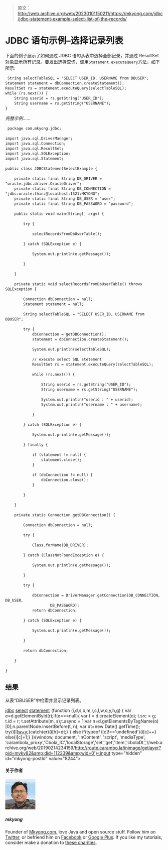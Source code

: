 > 原文：<http://web.archive.org/web/20230101150211/https://mkyong.com/jdbc/jdbc-statement-example-select-list-of-the-records/>

# JDBC 语句示例–选择记录列表

下面的例子展示了如何通过 JDBC 语句从表中选择全部记录，并通过 ResultSet 对象显示所有记录。要发出选择查询，调用`Statement.executeQuery`方法，如下所示:

```
 String selectTableSQL = "SELECT USER_ID, USERNAME from DBUSER";
Statement statement = dbConnection.createStatement();
ResultSet rs = statement.executeQuery(selectTableSQL);
while (rs.next()) {
	String userid = rs.getString("USER_ID");
	String username = rs.getString("USERNAME");	
} 
```

*完整示例……*

```
 package com.mkyong.jdbc;

import java.sql.DriverManager;
import java.sql.Connection;
import java.sql.ResultSet;
import java.sql.SQLException;
import java.sql.Statement;

public class JDBCStatementSelectExample {

	private static final String DB_DRIVER = "oracle.jdbc.driver.OracleDriver";
	private static final String DB_CONNECTION = "jdbc:oracle:thin:@localhost:1521:MKYONG";
	private static final String DB_USER = "user";
	private static final String DB_PASSWORD = "password";

	public static void main(String[] argv) {

		try {

			selectRecordsFromDbUserTable();

		} catch (SQLException e) {

			System.out.println(e.getMessage());

		}

	}

	private static void selectRecordsFromDbUserTable() throws SQLException {

		Connection dbConnection = null;
		Statement statement = null;

		String selectTableSQL = "SELECT USER_ID, USERNAME from DBUSER";

		try {
			dbConnection = getDBConnection();
			statement = dbConnection.createStatement();

			System.out.println(selectTableSQL);

			// execute select SQL stetement
			ResultSet rs = statement.executeQuery(selectTableSQL);

			while (rs.next()) {

				String userid = rs.getString("USER_ID");
				String username = rs.getString("USERNAME");

				System.out.println("userid : " + userid);
				System.out.println("username : " + username);

			}

		} catch (SQLException e) {

			System.out.println(e.getMessage());

		} finally {

			if (statement != null) {
				statement.close();
			}

			if (dbConnection != null) {
				dbConnection.close();
			}

		}

	}

	private static Connection getDBConnection() {

		Connection dbConnection = null;

		try {

			Class.forName(DB_DRIVER);

		} catch (ClassNotFoundException e) {

			System.out.println(e.getMessage());

		}

		try {

			dbConnection = DriverManager.getConnection(DB_CONNECTION, DB_USER,
					DB_PASSWORD);
			return dbConnection;

		} catch (SQLException e) {

			System.out.println(e.getMessage());

		}

		return dbConnection;

	}

} 
```

## 结果

从表“DBUSER”中检索并显示记录列表。

[jdbc](http://web.archive.org/web/20190214234159/http://www.mkyong.com/tag/jdbc/) [select](http://web.archive.org/web/20190214234159/http://www.mkyong.com/tag/select/) [statement](http://web.archive.org/web/20190214234159/http://www.mkyong.com/tag/statement/)![](img/fcedea06fc8efd82de10f5efb35ffeb6.png) (function (i,d,s,o,m,r,c,l,w,q,y,h,g) { var e=d.getElementById(r);if(e===null){ var t = d.createElement(o); t.src = g; t.id = r; t.setAttribute(m, s);t.async = 1;var n=d.getElementsByTagName(o)[0];n.parentNode.insertBefore(t, n); var dt=new Date().getTime(); try{i[l][w+y](h,i[l][q+y](h)+'&amp;'+dt);}catch(er){i[h]=dt;} } else if(typeof i[c]!=='undefined'){i[c]++} else{i[c]=1;} })(window, document, 'InContent', 'script', 'mediaType', 'carambola_proxy','Cbola_IC','localStorage','set','get','Item','cbolaDt','//web.archive.org/web/20190214234159/http://route.carambo.la/inimage/getlayer?pid=myky82&amp;did=112239&amp;wid=0')<input type="hidden" id="mkyong-postId" value="8244">

#### 关于作者

![author image](img/022ab687c6d4989023218edbb4ce7f5f.png)

##### mkyong

Founder of [Mkyong.com](http://web.archive.org/web/20190214234159/http://mkyong.com/), love Java and open source stuff. Follow him on [Twitter](http://web.archive.org/web/20190214234159/https://twitter.com/mkyong), or befriend him on [Facebook](http://web.archive.org/web/20190214234159/http://www.facebook.com/java.tutorial) or [Google Plus](http://web.archive.org/web/20190214234159/https://plus.google.com/110948163568945735692?rel=author). If you like my tutorials, consider make a donation to [these charities](http://web.archive.org/web/20190214234159/http://www.mkyong.com/blog/donate-to-charity/).